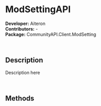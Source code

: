 # ModSettingAPI
**Developer:** Aiteron  
**Contributors:** -  
**Package:** CommunityAPI.Client.ModSetting

<br>

## Description

Description here

<br>

## Methods

